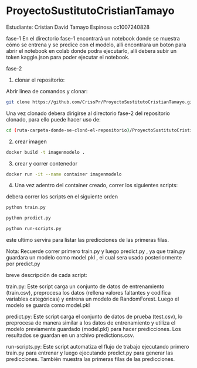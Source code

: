 # ProyectoSustitutoCristianTamayo

Estudiante: Cristian David Tamayo Espinosa cc1007240828

fase-1
En el directorio fase-1 encontrará un notebook donde se muestra cómo se entrena y se predice con el modelo, allí encontrara un boton para abrir el notebook en colab donde podra ejecutarlo, allí debera subir un token kaggle.json para poder ejecutar el notebook.

fase-2

1. clonar el repositorio:

Abrir linea de comandos y clonar:

```bash
git clone https://github.com/CrissPr/ProyectoSustitutoCristianTamayo.git
```

Una vez clonado debera dirigirse al directorio fase-2 del repositorio clonado, para ello puede hacer uso de:

```bash
cd (ruta-carpeta-donde-se-clonó-el-repositorio)/ProyectoSustitutoCristianTamayo/fase-2
```

2. crear imagen

```bash
docker build -t imagenmodelo .
```

3. crear y correr contenedor

```bash
docker run -it --name container imagenmodelo
```

4. Una vez adentro del container creado, correr los siguientes scripts:

debera correr los scripts en el siguiente orden

```bash
python train.py
```
```bash
python predict.py
```
```bash
python run-scripts.py
```
este ultimo servira para listar las predicciones de las primeras filas.

Nota: Recuerde correr primero train.py y luego predict.py , ya que train.py guardara un modelo como model.pkl , el cual sera usado posteriormente por predict.py 

breve descripción de cada script:

train.py: Este script carga un conjunto de datos de entrenamiento (train.csv), preprocesa los datos (rellena valores faltantes y codifica variables categóricas) y entrena un modelo de RandomForest. Luego el modelo se guarda como model.pkl

predict.py: Este script carga el conjunto de datos de prueba (test.csv), lo preprocesa de manera similar a los datos de entrenamiento y utiliza el modelo previamente guardado (model.pkl) para hacer predicciones. Los resultados se guardan en un archivo predictions.csv.

run-scripts.py: Este script automatiza el flujo de trabajo ejecutando primero train.py para entrenar y luego ejecutando predict.py para generar las predicciones. También muestra las primeras filas de las predicciones.








